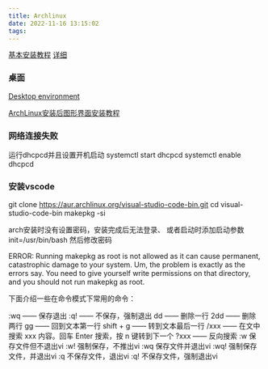 ```yaml
---
title: Archlinux
date: 2022-11-16 13:15:02
tags:
---
```

[基本安装教程](https://blog.csdn.net/takashi77/article/details/118927109)
[详细](https://arch.icekylin.online/prologue.html)

### 桌面
[Desktop environment](https://wiki.archlinux.org/title/Desktop_environment_(%E7%AE%80%E4%BD%93%E4%B8%AD%E6%96%87))


[ArchLinux安装后图形界面安装教程](https://www.viseator.com/2017/05/19/arch_setup/)
### 网络连接失败

运行dhcpcd并且设置开机启动
systemctl start dhcpcd
systemctl enable dhcpcd

### 安装vscode
git clone https://aur.archlinux.org/visual-studio-code-bin.git
cd visual-studio-code-bin
makepkg -si

arch安装时没有设置密码，安装完成后无法登录、
或者启动时添加启动参数 init=/usr/bin/bash  然后修改密码

ERROR: Running makepkg as root is not allowed as it can cause permanent, catastrophic damage to your system.
Um, the problem is exactly as the errors say. You need to give yourself write permissions on that directory, and you should not run makepkg as root.

下面介绍一些在命令模式下常用的命令：

:wq —— 保存退出
:q! —— 不保存，强制退出
dd —— 删除一行
2dd —— 删除两行
gg —— 回到文本第一行
shift + g —— 转到文本最后一行
/xxx —— 在文中搜索 xxx 内容。回车 Enter 搜索，按 n 键转到下一个
?xxx —— 反向搜索
:w   保存文件但不退出vi
:w!   强制保存，不推出vi
:wq  保存文件并退出vi
:wq! 强制保存文件，并退出vi
:q 不保存文件，退出vi
:q! 不保存文件，强制退出vi
